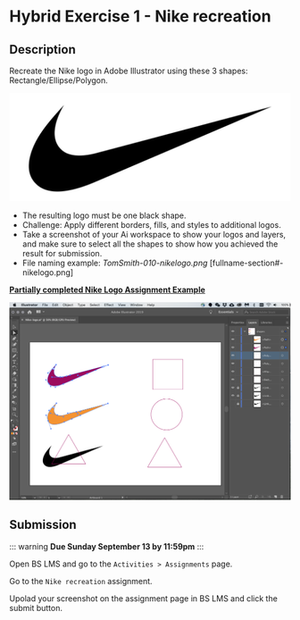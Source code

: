 # Hybrid Exercise 1 - Nike recreation

## Description

Recreate the Nike logo in Adobe Illustrator using these 3 shapes: Rectangle/Ellipse/Polygon.

<img src="../assets/1-nikelogo.png" alt="Nike Logo">

- The resulting logo must be one black shape. 
- Challenge: Apply different borders, fills, and styles to additional logos.
- Take a screenshot of your Ai workspace to show your logos and layers, and make sure to select all the shapes to show how you achieved the result for submission.
- File naming example: *TomSmith-010-nikelogo.png* [fullname-section#-nikelogo.png]

**[Partially completed Nike Logo Assignment Example](./1-example-nikelogos.png)**

<img src="../assets/1-example-nikelogos.png" alt="Partially completed Nike Logo Assignment Example">

## Submission

::: warning
**Due Sunday September 13 by 11:59pm**
:::

Open BS LMS and go to the `Activities > Assignments` page.

Go to the `Nike recreation` assignment.

Upolad your screenshot on the assignment page in BS LMS and click the submit button.
